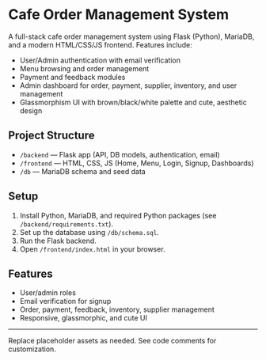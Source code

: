 # Cafe Order Management System

A full-stack cafe order management system using Flask (Python), MariaDB, and a modern HTML/CSS/JS frontend. Features include:
- User/Admin authentication with email verification
- Menu browsing and order management
- Payment and feedback modules
- Admin dashboard for order, payment, supplier, inventory, and user management
- Glassmorphism UI with brown/black/white palette and cute, aesthetic design

## Project Structure
- `/backend` — Flask app (API, DB models, authentication, email)
- `/frontend` — HTML, CSS, JS (Home, Menu, Login, Signup, Dashboards)
- `/db` — MariaDB schema and seed data

## Setup
1. Install Python, MariaDB, and required Python packages (see `/backend/requirements.txt`).
2. Set up the database using `/db/schema.sql`.
3. Run the Flask backend.
4. Open `/frontend/index.html` in your browser.

## Features
- User/admin roles
- Email verification for signup
- Order, payment, feedback, inventory, supplier management
- Responsive, glassmorphic, and cute UI

---

Replace placeholder assets as needed. See code comments for customization.
